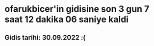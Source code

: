 # ofarukbicer'in gidisine son 3 gun 7 saat 12 dakika 06 saniye kaldi

## Gidis tarihi: 30.09.2022 :(